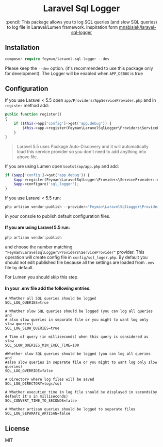 <h1 align="center"> Laravel Sql Logger </h1>

<p align="center">:pencil: This package allows you to log SQL queries (and slow SQL queries) to log file in Laravel/Lumen framework.
Inspiration form <a href="https://github.com/mnabialek/laravel-sql-logger">mnabialek/laravel-sql-logger</a></p>

## Installation

```php   
composer require feyman/laravel-sql-logger --dev
```
   
Please keep the `--dev` option. (it's recommended to use this package only for development). 
The Logger will be enabled when `APP_DEBUG` is true

## Configuration

If you use Laravel < 5.5 open `app/Providers/AppServiceProvider.php` and in `register` method add:

```php
public function register()
{
    if ($this->app['config']->get('app.debug')) {
        $this->app->register(Feyman\LaravelSqlLogger\Providers\ServiceProvider::class);
    }
}
```
    
> Laravel 5.5 uses Package Auto-Discovery and it will automatically load this service provider so you don't need to add anything into above file.
    
If you are using Lumen open `bootstrap/app.php` and add:
    
```php
if ($app['config']->get('app.debug')) {
    $app->register(Feyman\LaravelSqlLogger\Providers\ServiceProvider::class);
    $app->configure('sql_logger');
}
```
    
If you use Laravel < 5.5 run:
    
```php
php artisan vendor:publish --provider="Feyman\LaravelSqlLogger\Providers\ServiceProvider"
```
    
in your console to publish default configuration files.
    
#### If you are using Laravel 5.5 run:
    
```php
php artisan vendor:publish
```
    
and choose the number matching `"Feyman\LaravelSqlLogger\Providers\ServiceProvider"` provider.
This operation will create config file in `config/sql_loger.php`.
By default you should not edit published file because all the settings are loaded from `.env` file by default.

For Lumen you should skip this step. 
        
#### In your .env file add the following entries:

```
# Whether all SQL queries should be logged
SQL_LOG_QUERIES=true 

# Whether slow SQL queries should be logged (you can log all queries and
# also slow queries in separate file or you might to want log only slow queries)
SQL_LOG_SLOW_QUERIES=true

# Time of query (in milliseconds) when this query is considered as slow
SQL_SLOW_QUERIES_MIN_EXEC_TIME=100

#Whether slow SQL queries should be logged (you can log all queries and
#also slow queries in separate file or you might to want log only slow queries)
SQL_LOG_OVERRIDE=false

# Directory where log files will be saved
SQL_LOG_DIRECTORY=logs/sql

# Whether execution time in log file should be displayed in seconds(by default it's in milliseconds)
SQL_CONVERT_TIME_TO_SECONDS=false

# Whether artisan queries should be logged to separate files
SQL_LOG_SEPARATE_ARTISAN=false
```
    
## License
MIT